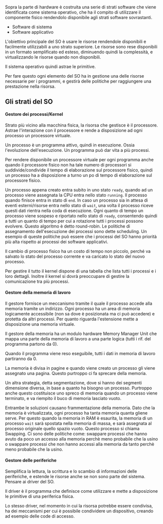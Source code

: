 Sopra la parte di hardware è costruita una serie di strati software che viene identificata come sistema operativo, che ha il compito di utilizzare il componente fisico rendendolo disponibile agli strati software sovrastanti.

- Software di sistema
- Software applicativo

L'obiettivo principale del SO è usare le risorse rendendole disponibili e facilmente utilizzabili a uno strato superiore. Le risorse sono rese disponibili in un formato semplificato ed esteso, diminuendo quindi la complessità, e virtualizzando le risorse quando non disponibili.

Il sistema operativo quindi astrae le primitive.

Per fare questo ogni elemento del SO ha in gestione una delle risorse necessarie per i programmi, e gestirà delle politiche per raggiungere una prestazione nella risorsa.

## Gli strati del SO

#### Gestore dei processi/Kernel

Strato più vicino alla macchina fisica, la risorsa che gestisce è il processore. Astrae l'interazione con il processore e rende a disposizione ad ogni processo un processore virtuale.

Un processo è un programma attivo, quindi in esecuzione. Ossia l'evoluzione dell'esecuzione. Un programma può dar vita a più processi.

Per rendere disponibile un processore virtuale per ogni programma anche quando il processore fisico non ha tale numero di processori si suddivide/condivide il tempo di elaborazione sul processore fisico, quindi un processo ha a disposizione a turno un po di tempo di elaborazione sul processore fisico.

Un processo appena creato entra subito in uno stato `ready`, quando ad un processo viene assegnata la CPU entra nello stato `running`. Il processo quando finisce entra in stato di `end`. In caso un processo sia in attesa di eventi esterni/risorse entra nello stato di `wait`, una volta il processo riceve questi dati rientra nella coda di esecuzione. Ogni quanto di tempo un processo viene sospeso e riportato nello stato di `ready`, consentendo quindi a tutti un quanto di tempo per cui a rotazione tutti i processi possono evolvere. Questo algoritmo è detto round-robin. Le politiche di assegnamento dell'esecuzione dei processi sono dette scheduling. Un esempio di queste politiche può essere che i processi del SO hanno priorità più alta rispetto ai processi dei software applicativi.

Il cambio di processo fisico ha un costo di tempo non piccolo, perché va salvato lo stato del processo corrente e va caricato lo stato del nuovo processo.

Per gestire il tutto il kernel dispone di una tabella che lista tutti i processi e i loro dettagli. Inoltre il kernel si dovrà preoccupare di gestire la comunicazione tra più processi.
#### Gestore della memoria di lavoro

Il gestore fornisce un meccanismo tramite il quale il processo accede alla memoria tramite un indirizzo. Ogni processo ha un area di memoria logicamente accessibile (non sa dove è posizionata ma ci può accedere) e protetta da altri processi. Per quanto riguarda l'estensione mette a disposizione una memoria virtuale.

Il gestore della memoria ha un modulo hardware Memory Manager Unit che mappa una parte della memoria di lavoro a una parte logica (tutti i rif. del programma partono da 0).

Quando il programma viene reso eseguibile, tutti i dati in memoria di lavoro partiranno da 0.

La memoria è divisa in pagine e quando viene creato un processo gli viene assegnato una pagina. Questo purtroppo ci fa sprecare della memoria.

Un altra strategia, detta segmentazione, dove si hanno dei segmenti dimensione diversa, in base a quanto ha bisogno un processo. Purtroppo anche questo costituisce uno spreco di memoria quando un processo viene terminato, e va riempito il buco di memoria lasciato vuoto.

Entrambe le soluzioni causano frammentazione della memoria.
Dato che la memoria è virtualizzata, ogni processo ha tanta memoria quanta gliene serve. Per questo quando la memoria in RAM è esaurita, la memoria di un processo `wait` sarà spostata nella memoria di massa, e sarà assegnata al processo originale quello spazio vuoto. Questo processo si chiama Swapping. Ci sono delle politiche come: swappare processi che hanno avuto da poco un accesso alla memoria perchè meno probabile che la usino o swappare processi che non hanno accessi alla memoria da tanto perchè meno probabile che la usino.

#### Gestore delle periferiche

Semplifica la lettura, la scrittura e lo scambio di informazioni delle periferiche, e estende le risorse anche se non sono parte del sistema. Pensare ai driver del SO.

Il driver è il programma che definisce come utilizzare e mette a disposizione le primitive di una periferica fisica.

Lo stesso driver, nel momento in cui la risorsa potrebbe essere condivisa, ha dei meccanismi per cui è possibile condividere un dispositivo, creando ad esempio delle code di accesso.

<!-- TODO: Da continuare, minuto 1:00:00 -->